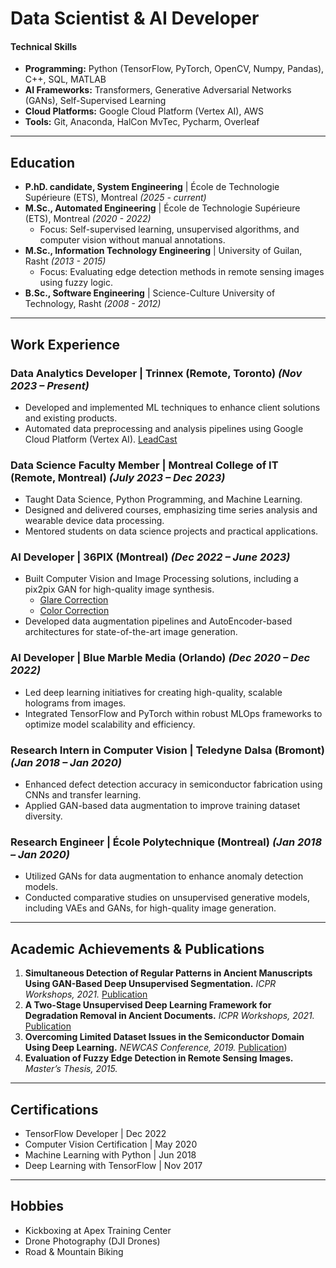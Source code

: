 # Data Scientist & AI Developer

#### Technical Skills
- **Programming:** Python (TensorFlow, PyTorch, OpenCV, Numpy, Pandas), C++, SQL, MATLAB
- **AI Frameworks:** Transformers, Generative Adversarial Networks (GANs), Self-Supervised Learning
- **Cloud Platforms:** Google Cloud Platform (Vertex AI), AWS
- **Tools:** Git, Anaconda, HalCon MvTec, Pycharm, Overleaf

---

## Education
- **P.hD. candidate, System Engineering** | École de Technologie Supérieure (ETS), Montreal _(2025 - current)_
- **M.Sc., Automated Engineering** | École de Technologie Supérieure (ETS), Montreal _(2020 - 2022)_
  - Focus: Self-supervised learning, unsupervised algorithms, and computer vision without manual annotations.
- **M.Sc., Information Technology Engineering** | University of Guilan, Rasht _(2013 - 2015)_
  - Focus: Evaluating edge detection methods in remote sensing images using fuzzy logic.
- **B.Sc., Software Engineering** | Science-Culture University of Technology, Rasht _(2008 - 2012)_

---

## Work Experience

### **Data Analytics Developer** | Trinnex (Remote, Toronto) _(Nov 2023 – Present)_
- Developed and implemented ML techniques to enhance client solutions and existing products.
- Automated data preprocessing and analysis pipelines using Google Cloud Platform (Vertex AI).
  [LeadCast](https://www.trinnex.io/products/leadcast/leadcast-predict)

### **Data Science Faculty Member** | Montreal College of IT (Remote, Montreal) _(July 2023 – Dec 2023)_
- Taught Data Science, Python Programming, and Machine Learning.
- Designed and delivered courses, emphasizing time series analysis and wearable device data processing.
- Mentored students on data science projects and practical applications.

### **AI Developer** | 36PIX (Montreal) _(Dec 2022 – June 2023)_
- Built Computer Vision and Image Processing solutions, including a pix2pix GAN for high-quality image synthesis.
  - [Glare Correction](https://www.36pix.com/glasses-glare/)
  - [Color Correction](https://www.36pix.com/color-correction/)
- Developed data augmentation pipelines and AutoEncoder-based architectures for state-of-the-art image generation.

### **AI Developer** | Blue Marble Media (Orlando) _(Dec 2020 – Dec 2022)_
- Led deep learning initiatives for creating high-quality, scalable holograms from images.
- Integrated TensorFlow and PyTorch within robust MLOps frameworks to optimize model scalability and efficiency.

### **Research Intern in Computer Vision** | Teledyne Dalsa (Bromont) _(Jan 2018 – Jan 2020)_
- Enhanced defect detection accuracy in semiconductor fabrication using CNNs and transfer learning.
- Applied GAN-based data augmentation to improve training dataset diversity.

### **Research Engineer** | École Polytechnique (Montreal) _(Jan 2018 – Jan 2020)_
- Utilized GANs for data augmentation to enhance anomaly detection models.
- Conducted comparative studies on unsupervised generative models, including VAEs and GANs, for high-quality image generation.

---

## Academic Achievements & Publications
1. **Simultaneous Detection of Regular Patterns in Ancient Manuscripts Using GAN-Based Deep Unsupervised Segmentation.** _ICPR Workshops, 2021._
   [Publication](https://link.springer.com/chapter/10.1007/978-3-030-68787-8_20)
3. **A Two-Stage Unsupervised Deep Learning Framework for Degradation Removal in Ancient Documents.** _ICPR Workshops, 2021._
   [Publication](https://link.springer.com/chapter/10.1007/978-3-030-68787-8_21)
5. **Overcoming Limited Dataset Issues in the Semiconductor Domain Using Deep Learning.** _NEWCAS Conference, 2019._
   [Publication](https://ieeexplore.ieee.org/abstract/document/8961246))
7. **Evaluation of Fuzzy Edge Detection in Remote Sensing Images.** _Master’s Thesis, 2015._

---

## Certifications
- TensorFlow Developer | Dec 2022
- Computer Vision Certification | May 2020
- Machine Learning with Python | Jun 2018
- Deep Learning with TensorFlow | Nov 2017

---

## Hobbies
- Kickboxing at Apex Training Center
- Drone Photography (DJI Drones)
- Road & Mountain Biking

